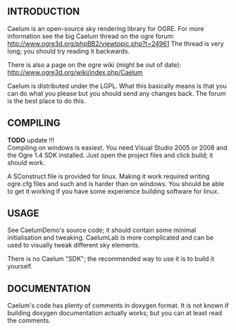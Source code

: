 

## INTRODUCTION

Caelum is an open-source sky rendering library for OGRE. For more information
see the big Caelum thread on the ogre forum:
    http://www.ogre3d.org/phpBB2/viewtopic.php?t=24961
The thread is very long; you should try reading it backwards.

There is also a page on the ogre wiki (might be out of date):
    http://www.ogre3d.org/wiki/index.php/Caelum

Caelum is distributed under the LGPL. What this basically means is that you
can do what you please but you should send any changes back. The forum is the
best place to do this.

## COMPILING

**TODO** update !!!  
Compiling on windows is easiest. You need Visual Studio 2005 or 2008 and the
Ogre 1.4 SDK installed. Just open the project files and click build; it
should work.

A SConstruct file is provided for linux. Making it work required writing
ogre.cfg files and such and is harder than on windows. You should be able to
get it working if you have some experience building software for linux.

## USAGE

See CaelumDemo's source code; it should contain some minimal initialisation
and tweaking. CaelumLab is more complicated and can be used to visually tweak
different sky elements.

There is no Caelum "SDK"; the recommended way to use it is to build it
yourself.

## DOCUMENTATION

Caelum's code has plenty of comments in doxygen format. It is not known if
building doxygen documentation actually works; but you can at least read the
comments.
